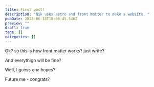 ```yaml
---
title: First post!
description: "Nik uses astro and front matter to make a website. "
pubDate: 2023-06-18T18:06:45.546Z
preview: ""
draft: true
tags: []
categories: []
---
```





Ok? so this is how front matter works? just write?

And everythign will be fine?

Well, I guess one hopes?

Future me - congrats?
